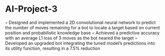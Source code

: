 # AI-Project-3

◦ Designed and implemented a 2D convolutional neural network to predict the number of moves remaining for a bot to
locate a target based on current position and probabilistic knowledge base
◦ Achieved a predictive accuracy with an average L1 loss of 3 moves as the bot neared the target
◦ Developed an upgraded bot integrating the tuned model’s predictions into its utility function, resulting in a 7.5% reduction
